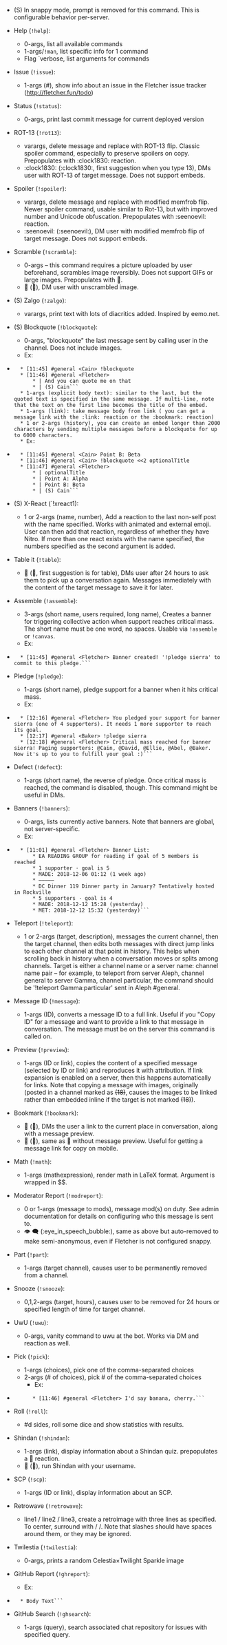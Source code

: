 * (S) In snappy mode, prompt is removed for this command. This is configurable behavior per-server.

* Help (`!help`):
	* 0-args, list all available commands
	* 1-args/`!man`, list specific info for 1 command
	* Flag `verbose, list arguments for commands

* Issue (`!issue`):
	* 1-args (#), show info about an issue in the Fletcher issue tracker (http://fletcher.fun/todo)

* Status (`!status`):
	* 0-args, print last commit message for current deployed version

* ROT-13 (`!rot13`):
	* varargs, delete message and replace with ROT-13 flip. Classic spoiler command, especially to preserve spoilers on copy. Prepopulates with :clock1830: reaction.
	* :clock1830: (:clock1830:, first suggestion when you type 13), DMs user with ROT-13 of target message. Does not support embeds.

* Spoiler (`!spoiler`):
	* varargs, delete message and replace with modified memfrob flip. Newer spoiler command, usable similar to Rot-13, but with improved number and Unicode obfuscation. Prepopulates with :seenoevil: reaction.
	* :seenoevil: (:seenoevil:), DM user with modified memfrob flip of target message. Does not support embeds.

* Scramble (`!scramble`):
	* 0-args – this command requires a picture uploaded by user beforehand, scrambles image reversibly. Does not support GIFs or large images. Prepopulates with :mag_right:.
	* :mag_right: (:mag_right:), DM user with unscrambled image.

* (S) Zalgo (`!zalgo`):
	* varargs, print text with lots of diacritics added. Inspired by eemo.net.

* (S) Blockquote (`!blockquote`):
	* 0-args, "blockquote" the last message sent by calling user in the channel. Does not include images.
	* Ex:
* ```	[11:14] #general <Cain> And you can quote me on that
	* [11:45] #general <Cain> !blockquote
	* [11:46] #general <Fletcher>
		* | And you can quote me on that
		* | (S) Cain```
	* 1-args (explicit body text): similar to the last, but the quoted text is specified in the same message. If multi-line, note that the text on the first line becomes the title of the embed.
	* 1-args (link): take message body from link ( you can get a message link with the :link: reaction or the :bookmark: reaction)
	* 1 or 2-args (history), you can create an embed longer than 2000 characters by sending multiple messages before a blockquote for up to 6000 characters.
	* Ex:
* ```	[11:44] #general <Cain> Point A: Alpha
	* [11:45] #general <Cain> Point B: Beta
	* [11:46] #general <Cain> !blockquote <<2 optionalTitle
	* [11:47] #general <Fletcher>
		* | optionalTitle
		* | Point A: Alpha
		* | Point B: Beta
		* | (S) Cain```

* (S) X-React (`!xreact1):
	* 1 or 2-args (name, number), Add a reaction to the last non-self post with the name specified. Works with animated and external emoji. User can then add that reaction, regardless of whether they have Nitro. If more than one react exists with the name specified, the numbers specified as the second argument is added.

* Table it (`!table`):
	* :ping_pong: (:ping_pong:, first suggestion is for table), DMs user after 24 hours to ask them to pick up a conversation again. Messages immediately with the content of the target message to save it for later.

* Assemble (`!assemble`):
	* 3-args (short name, users required, long name), Creates a banner for triggering collective action when support reaches critical mass. The short name must be one word, no spaces. Usable via `!assemble` or `!canvas`.
	* Ex:
* ```	[11:44] #general <Cain> !canvas sierra 5 Sierra Roadtrip!
	* [11:45] #general <Fletcher> Banner created! '!pledge sierra' to commit to this pledge.```

* Pledge (`!pledge`):
	* 1-args (short name), pledge support for a banner when it hits critical mass.
	* Ex:
* ```	[12:15] #general <Abel> !pledge sierra
	* [12:16] #general <Fletcher> You pledged your support for banner sierra (one of 4 supporters). It needs 1 more supporter to reach its goal.
	* [12:17] #general <Baker> !pledge sierra
	* [12:18] #general <Fletcher> Critical mass reached for banner sierra! Paging supporters: @Cain, @David, @Ellie, @Abel, @Baker. Now it's up to you to fulfill your goal :)```

* Defect (`!defect`):
	* 1-args (short name), the reverse of pledge. Once critical mass is reached, the command is disabled, though. This command might be useful in DMs.

* Banners (`!banners`):
	* 0-args, lists currently active banners. Note that banners are global, not server-specific.
	* Ex:
* ```	[11:00] #general <Cain> !banners
	* [11:01] #general <Fletcher> Banner List:
		* EA READING GROUP for reading if goal of 5 members is reached
		* 1 supporter · goal is 5
		* MADE: 2018-12-06 01:12 (1 week ago)
		* —————
		* DC Dinner 119 Dinner party in January? Tentatively hosted in Rockville
		* 5 supporters · goal is 4
		* MADE: 2018-12-12 15:28 (yesterday)
		* MET: 2018-12-12 15:32 (yesterday)```

* Teleport (`!teleport`):
	* 1 or 2-args (target, description), messages the current channel, then the target channel, then edits both messages with direct jump links to each other channel at that point in history. This helps when scrolling back in history when a conversation moves or splits among channels. Target is either a channel name or a server name: channel name pair – for example, to teleport from server Aleph, channel general to server Gamma, channel particular, the command should be '!teleport Gamma:particular' sent in Aleph #general.

* Message ID (`!message`):
	* 1-args (ID), converts a message ID to a full link. Useful if you "Copy ID" for a message and want to provide a link to that message in conversation. The message must be on the server this command is called on.

* Preview (`!preview`):
	* 1-args (ID or link), copies the content of a specified message (selected by ID or link) and reproduces it with attribution. If link expansion is enabled on a server, then this happens automatically for links. Note that copying a message with images, originally (posted in a channel marked as ~~(18)~~, causes the images to be linked rather than embedded inline if the target is not marked ~~(18)~~).

* Bookmark (`!bookmark`):
	* 🔖 (:bookmark:), DMs the user a link to the current place in conversation, along with a message preview.
	* 🔗 (:link:), same as 🔖 without message preview. Useful for getting a message link for copy on mobile.

* Math (`!math`):
	* 1-args (mathexpression), render math in LaTeX format. Argument is wrapped in $$.

* Moderator Report (`!modreport`):
	* 0 or 1-args (message to mods), message mod(s) on duty. See admin documentation for details on configuring who this message is sent to.
	* 👁 🗨 (:eye_in_speech_bubble:), same as above but auto-removed to make semi-anonymous, even if Fletcher is not configured snappy.

* Part (`!part`):
	* 1-args (target channel), causes user to be permanently removed from a channel.

* Snooze (`!snooze`):
	* 0,1,2-args (target, hours), causes user to be removed for 24 hours or specified length of time for target channel.

* UwU (`!uwu`):
	* 0-args, vanity command to uwu at the bot. Works via DM and reaction as well.

* Pick (`!pick`):
	* 1-args (choices), pick one of the comma-separated choices
	* 2-args (# of choices), pick # of the comma-separated choices
		* Ex:
* ```		[11:45] #general <Cain> !pick 2 of apple banana, cherry, durian
		* [11:46] #general <Fletcher> I'd say banana, cherry.```

* Roll (`!roll`):
	* #d sides, roll some dice and show statistics with results.

* Shindan (`!shindan`):
	* 1-args (link), display information about a Shindan quiz. prepopulates a :name_badge: reaction.
	* :name_badge: (:name_badge:), run Shindan with your username.

* SCP (`!scp`):
	* 1-args (ID or link), display information about an SCP.

* Retrowave (`!retrowave`):
	* line1 / line2 / line3, create a retroimage with three lines as specified. To center, surround with / /. Note that slashes should have spaces around them, or they may be ignored.

* Twilestia (`!twilestia`):
	* 0-args, prints a random Celestia×Twilight Sparkle image

* GitHub Report (`!ghreport`):
	* Ex:
* ```	!ghreport Title of issue
	* Body Text```

* GitHub Search (`!ghsearch`):
	* 1-args (query), search associated chat repository for issues with specified query.
